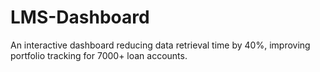 # LMS-Dashboard
An interactive dashboard reducing data retrieval time by 40%, improving portfolio tracking for 7000+ loan accounts.
